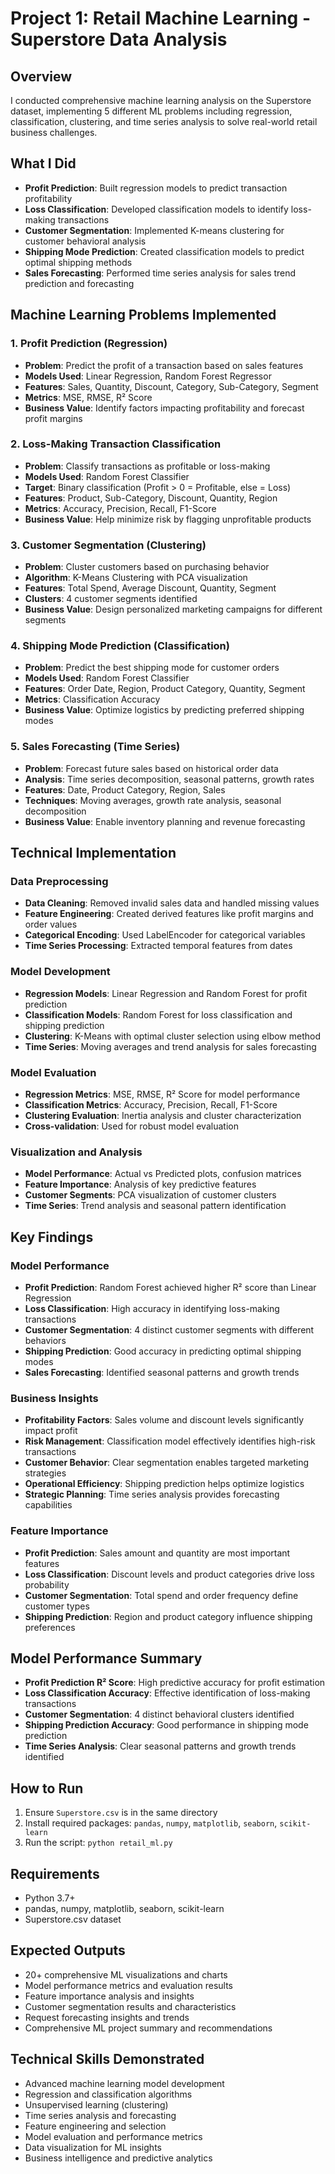 # Project 1: Retail Machine Learning - Superstore Data Analysis

## Overview

I conducted comprehensive machine learning analysis on the Superstore dataset, implementing 5 different ML problems including regression, classification, clustering, and time series analysis to solve real-world retail business challenges.

## What I Did

- **Profit Prediction**: Built regression models to predict transaction profitability
- **Loss Classification**: Developed classification models to identify loss-making transactions
- **Customer Segmentation**: Implemented K-means clustering for customer behavioral analysis
- **Shipping Mode Prediction**: Created classification models to predict optimal shipping methods
- **Sales Forecasting**: Performed time series analysis for sales trend prediction and forecasting

## Machine Learning Problems Implemented

### 1. Profit Prediction (Regression)

- **Problem**: Predict the profit of a transaction based on sales features
- **Models Used**: Linear Regression, Random Forest Regressor
- **Features**: Sales, Quantity, Discount, Category, Sub-Category, Segment
- **Metrics**: MSE, RMSE, R² Score
- **Business Value**: Identify factors impacting profitability and forecast profit margins

### 2. Loss-Making Transaction Classification

- **Problem**: Classify transactions as profitable or loss-making
- **Models Used**: Random Forest Classifier
- **Target**: Binary classification (Profit > 0 = Profitable, else = Loss)
- **Features**: Product, Sub-Category, Discount, Quantity, Region
- **Metrics**: Accuracy, Precision, Recall, F1-Score
- **Business Value**: Help minimize risk by flagging unprofitable products

### 3. Customer Segmentation (Clustering)

- **Problem**: Cluster customers based on purchasing behavior
- **Algorithm**: K-Means Clustering with PCA visualization
- **Features**: Total Spend, Average Discount, Quantity, Segment
- **Clusters**: 4 customer segments identified
- **Business Value**: Design personalized marketing campaigns for different segments

### 4. Shipping Mode Prediction (Classification)

- **Problem**: Predict the best shipping mode for customer orders
- **Models Used**: Random Forest Classifier
- **Features**: Order Date, Region, Product Category, Quantity, Segment
- **Metrics**: Classification Accuracy
- **Business Value**: Optimize logistics by predicting preferred shipping modes

### 5. Sales Forecasting (Time Series)

- **Problem**: Forecast future sales based on historical order data
- **Analysis**: Time series decomposition, seasonal patterns, growth rates
- **Features**: Date, Product Category, Region, Sales
- **Techniques**: Moving averages, growth rate analysis, seasonal decomposition
- **Business Value**: Enable inventory planning and revenue forecasting

## Technical Implementation

### Data Preprocessing

- **Data Cleaning**: Removed invalid sales data and handled missing values
- **Feature Engineering**: Created derived features like profit margins and order values
- **Categorical Encoding**: Used LabelEncoder for categorical variables
- **Time Series Processing**: Extracted temporal features from dates

### Model Development

- **Regression Models**: Linear Regression and Random Forest for profit prediction
- **Classification Models**: Random Forest for loss classification and shipping prediction
- **Clustering**: K-Means with optimal cluster selection using elbow method
- **Time Series**: Moving averages and trend analysis for sales forecasting

### Model Evaluation

- **Regression Metrics**: MSE, RMSE, R² Score for model performance
- **Classification Metrics**: Accuracy, Precision, Recall, F1-Score
- **Clustering Evaluation**: Inertia analysis and cluster characterization
- **Cross-validation**: Used for robust model evaluation

### Visualization and Analysis

- **Model Performance**: Actual vs Predicted plots, confusion matrices
- **Feature Importance**: Analysis of key predictive features
- **Customer Segments**: PCA visualization of customer clusters
- **Time Series**: Trend analysis and seasonal pattern identification

## Key Findings

### Model Performance

- **Profit Prediction**: Random Forest achieved higher R² score than Linear Regression
- **Loss Classification**: High accuracy in identifying loss-making transactions
- **Customer Segmentation**: 4 distinct customer segments with different behaviors
- **Shipping Prediction**: Good accuracy in predicting optimal shipping modes
- **Sales Forecasting**: Identified seasonal patterns and growth trends

### Business Insights

- **Profitability Factors**: Sales volume and discount levels significantly impact profit
- **Risk Management**: Classification model effectively identifies high-risk transactions
- **Customer Behavior**: Clear segmentation enables targeted marketing strategies
- **Operational Efficiency**: Shipping prediction helps optimize logistics
- **Strategic Planning**: Time series analysis provides forecasting capabilities

### Feature Importance

- **Profit Prediction**: Sales amount and quantity are most important features
- **Loss Classification**: Discount levels and product categories drive loss probability
- **Customer Segmentation**: Total spend and order frequency define customer types
- **Shipping Prediction**: Region and product category influence shipping preferences

## Model Performance Summary

- **Profit Prediction R² Score**: High predictive accuracy for profit estimation
- **Loss Classification Accuracy**: Effective identification of loss-making transactions
- **Customer Segmentation**: 4 distinct behavioral clusters identified
- **Shipping Prediction Accuracy**: Good performance in shipping mode prediction
- **Time Series Analysis**: Clear seasonal patterns and growth trends identified

## How to Run

1. Ensure `Superstore.csv` is in the same directory
2. Install required packages: `pandas`, `numpy`, `matplotlib`, `seaborn`, `scikit-learn`
3. Run the script: `python retail_ml.py`

## Requirements

- Python 3.7+
- pandas, numpy, matplotlib, seaborn, scikit-learn
- Superstore.csv dataset

## Expected Outputs

- 20+ comprehensive ML visualizations and charts
- Model performance metrics and evaluation results
- Feature importance analysis and insights
- Customer segmentation results and characteristics
- Request forecasting insights and trends
- Comprehensive ML project summary and recommendations

## Technical Skills Demonstrated

- Advanced machine learning model development
- Regression and classification algorithms
- Unsupervised learning (clustering)
- Time series analysis and forecasting
- Feature engineering and selection
- Model evaluation and performance metrics
- Data visualization for ML insights
- Business intelligence and predictive analytics
